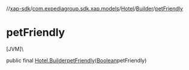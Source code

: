//[xap-sdk](../../../../index.md)/[com.expediagroup.sdk.xap.models](../../index.md)/[Hotel](../index.md)/[Builder](index.md)/[petFriendly](pet-friendly.md)

# petFriendly

[JVM]\

public final [Hotel.Builder](index.md)[petFriendly](pet-friendly.md)([Boolean](https://docs.oracle.com/javase/8/docs/api/java/lang/Boolean.html)petFriendly)
